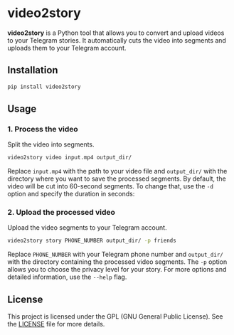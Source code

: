 # video2story

**video2story** is a Python tool that allows you to convert and upload videos to your Telegram stories. It automatically cuts the video into segments and uploads them to your Telegram account.

## Installation

```bash
pip install video2story
```

## Usage

### 1. Process the video

Split the video into segments.

```bash
video2story video input.mp4 output_dir/
```

Replace `input.mp4` with the path to your video file and `output_dir/` with the directory where you want to save the processed segments. By default, the video will be cut into 60-second segments. To change that, use the `-d` option and specify the duration in seconds:

### 2. Upload the processed video

Upload the video segments to your Telegram account.

```bash
video2story story PHONE_NUMBER output_dir/ -p friends
```

Replace `PHONE_NUMBER` with your Telegram phone number and `output_dir/` with the directory containing the processed video segments. The `-p` option allows you to choose the privacy level for your story. For more options and detailed information, use the `--help` flag.

## License

This project is licensed under the GPL (GNU General Public License). See the [LICENSE](/LICENSE) file for more details.
